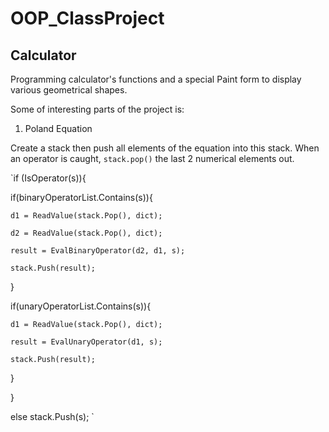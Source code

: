 # OOP_ClassProject

## Calculator

Programming calculator's functions and a special Paint form to display various geometrical shapes.

Some of interesting parts of the project is:

1. Poland Equation

Create a stack then push all elements of the equation into this stack. When an operator is caught, `stack.pop()` the last 2 numerical elements out.

`if (IsOperator(s)){
                   
  if(binaryOperatorList.Contains(s)){
  
    d1 = ReadValue(stack.Pop(), dict);
    
    d2 = ReadValue(stack.Pop(), dict);
    
    result = EvalBinaryOperator(d2, d1, s);
    
    stack.Push(result);
    
  }
  
  if(unaryOperatorList.Contains(s)){
  
    d1 = ReadValue(stack.Pop(), dict);
    
    result = EvalUnaryOperator(d1, s);
    
    stack.Push(result);
    
  }
  
}

else stack.Push(s);
`
